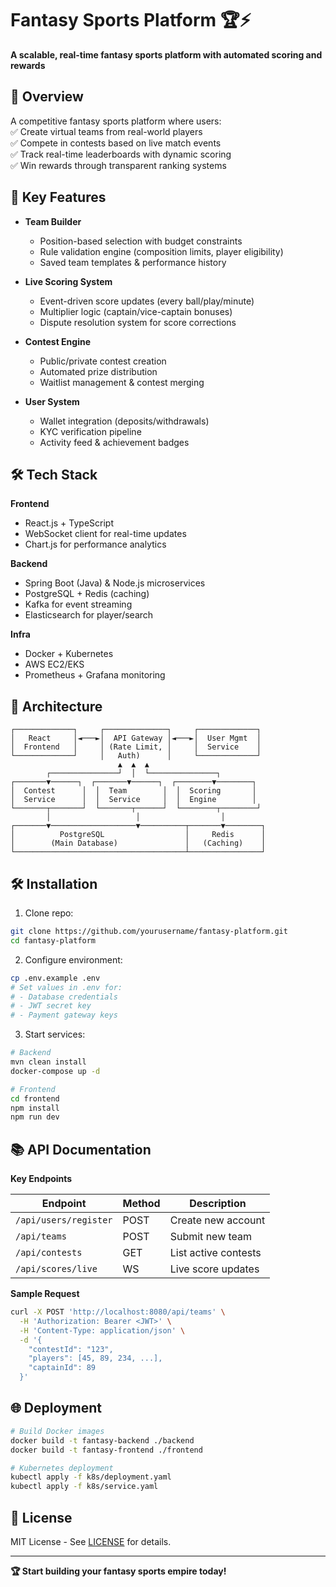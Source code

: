 # Fantasy Sports Platform 🏆⚡

**A scalable, real-time fantasy sports platform with automated scoring and rewards**

## 📖 Overview  
A competitive fantasy sports platform where users:  
✅ Create virtual teams from real-world players  
✅ Compete in contests based on live match events  
✅ Track real-time leaderboards with dynamic scoring  
✅ Win rewards through transparent ranking systems  

## 🚀 Key Features  
- **Team Builder**  
  - Position-based selection with budget constraints  
  - Rule validation engine (composition limits, player eligibility)  
  - Saved team templates & performance history  

- **Live Scoring System**  
  - Event-driven score updates (every ball/play/minute)  
  - Multiplier logic (captain/vice-captain bonuses)  
  - Dispute resolution system for score corrections  

- **Contest Engine**  
  - Public/private contest creation  
  - Automated prize distribution  
  - Waitlist management & contest merging  

- **User System**  
  - Wallet integration (deposits/withdrawals)  
  - KYC verification pipeline  
  - Activity feed & achievement badges  

## 🛠️ Tech Stack  
**Frontend**  
- React.js + TypeScript  
- WebSocket client for real-time updates  
- Chart.js for performance analytics  

**Backend**  
- Spring Boot (Java) & Node.js microservices  
- PostgreSQL + Redis (caching)  
- Kafka for event streaming  
- Elasticsearch for player/search  

**Infra**  
- Docker + Kubernetes  
- AWS EC2/EKS  
- Prometheus + Grafana monitoring  

## 📐 Architecture  
```plaintext
┌─────────────┐     ┌──────────────┐     ┌─────────────┐  
│   React     │◄───►│  API Gateway │◄───►│  User Mgmt  │  
│  Frontend   │     │ (Rate Limit, │     │  Service    │  
└─────────────┘     │   Auth)      │     └─────────────┘  
                        ▲  ▲  ▲          
        ┌───────────────┘  │  └───────────────┐  
┌───────▼──────┐  ┌───────▼──────┐  ┌────────▼────────┐  
│  Contest      │  │  Team        │  │  Scoring       │  
│  Service      │  │  Service     │  │  Engine        │  
└───────┬───────┘  └───────┬──────┘  └────────┬────────┘  
        │                   │                  │          
┌───────▼───────────────────▼──────────┬───────▼────────┐  
│          PostgreSQL                  │     Redis      │  
│        (Main Database)               │   (Caching)    │  
└──────────────────────────────────────┴────────────────┘  
```

## 🛠️ Installation  
1. Clone repo:  
```bash 
git clone https://github.com/yourusername/fantasy-platform.git
cd fantasy-platform
```

2. Configure environment:  
```bash
cp .env.example .env
# Set values in .env for:  
# - Database credentials  
# - JWT secret key  
# - Payment gateway keys  
```

3. Start services:  
```bash
# Backend 
mvn clean install  
docker-compose up -d

# Frontend
cd frontend
npm install
npm run dev
```

## 📚 API Documentation  
**Key Endpoints**  

| Endpoint | Method | Description |  
|----------|--------|-------------|  
| `/api/users/register` | POST | Create new account |  
| `/api/teams` | POST | Submit new team |  
| `/api/contests` | GET | List active contests |  
| `/api/scores/live` | WS | Live score updates |  

**Sample Request**  
```bash
curl -X POST 'http://localhost:8080/api/teams' \
  -H 'Authorization: Bearer <JWT>' \
  -H 'Content-Type: application/json' \
  -d '{
    "contestId": "123",
    "players": [45, 89, 234, ...],
    "captainId": 89
  }'
```

## 🌐 Deployment  
```bash
# Build Docker images  
docker build -t fantasy-backend ./backend  
docker build -t fantasy-frontend ./frontend

# Kubernetes deployment  
kubectl apply -f k8s/deployment.yaml
kubectl apply -f k8s/service.yaml
```

## 📜 License  
MIT License - See [LICENSE](LICENSE) for details.

---

**🏆 Start building your fantasy sports empire today!**  
```